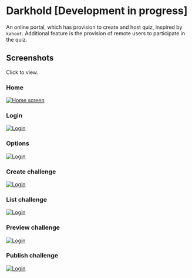 # Darkhold [Development in progress]

An online portal, which has provision to create and host quiz, inspired by `kahoot`. Additional feature is the provision of remote users to participate in the quiz.

Screenshots
-----------

Click to view.

### Home
[![Home screen](https://github.com/surajcm/darkhold/raw/master/screens/Darkhold_classroom_quiz_home_th.png)](https://github.com/surajcm/darkhold/raw/master/screens/Darkhold_classroom_quiz_home.png)

### Login
[![Login](https://github.com/surajcm/darkhold/raw/master/screens/Darkhold_classroom_quiz_login_th.png)](https://github.com/surajcm/darkhold/raw/master/screens/Darkhold_classroom_quiz_login.png)

### Options
[![Login](https://github.com/surajcm/darkhold/raw/master/screens/Darkhold_classroom_quiz_options_th.png)](https://github.com/surajcm/darkhold/raw/master/screens/Darkhold_classroom_quiz_options.png)

### Create challenge
[![Login](https://github.com/surajcm/darkhold/raw/master/screens/Darkhold_classroom_quiz_create_th.png)](https://github.com/surajcm/darkhold/raw/master/screens/Darkhold_classroom_quiz_create.png)

### List challenge
[![Login](https://github.com/surajcm/darkhold/raw/master/screens/Darkhold_classroom_quiz_view_th.png)](https://github.com/surajcm/darkhold/raw/master/screens/Darkhold_classroom_quiz_view.png)

### Preview challenge
[![Login](https://github.com/surajcm/darkhold/raw/master/screens/Darkhold_classroom_quiz_preview_th.png)](https://github.com/surajcm/darkhold/raw/master/screens/Darkhold_classroom_quiz_preview.png)

### Publish challenge
[![Login](https://github.com/surajcm/darkhold/raw/master/screens/Darkhold_classroom_quiz_publish_th.png)](https://github.com/surajcm/darkhold/raw/master/screens/Darkhold_classroom_quiz_publish.png)
